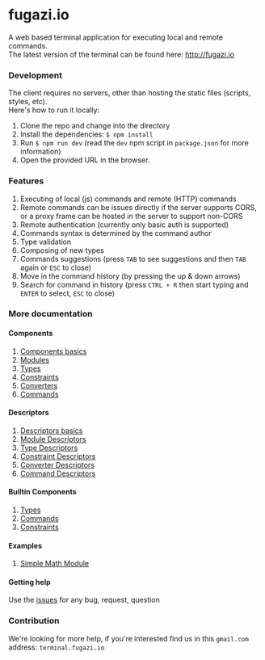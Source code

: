 # fugazi.io 

A web based terminal application for executing local and remote commands.  
The latest version of the terminal can be found here: http://fugazi.io

### Development
The client requires no servers, other than hosting the static files (scripts, styles, etc).  
Here's how to run it locally:

1. Clone the repo and change into the directory
1. Install the dependencies: `$ npm install`
1. Run `$ npm run dev` (read the `dev` npm script in `package.json` for more information)
1. Open the provided URL in the browser.

### Features
1. Executing of local (js) commands and remote (HTTP) commands
2. Remote commands can be issues directly if the server supports CORS, or a proxy frame can be hosted in the server to support non-CORS
3. Remote authentication (currently only basic auth is supported)
4. Commands syntax is determined by the command author
5. Type validation
6. Composing of new types
7. Commands suggestions (press `TAB` to see suggestions and then `TAB` again or `ESC` to close)
8. Move in the command history (by pressing the up & down arrows)
9. Search for command in history (press `CTRL + R` then start typing and `ENTER` to select, `ESC` to close)

### More documentation

#### Components
1. [Components basics](docs/components/components.md)
2. [Modules](docs/components/modules.md)
3. [Types](docs/components/types.md)
4. [Constraints](docs/components/constraints.md)
5. [Converters](docs/components/converters.md)
6. [Commands](docs/components/commands.md)

#### Descriptors
1. [Descriptors basics](docs/descriptors/component.md)
2. [Module Descriptors](docs/descriptors/module.md)
3. [Type Descriptors](docs/descriptors/type.md)
4. [Constraint Descriptors](docs/descriptors/constraint.md)
5. [Converter Descriptors](docs/descriptors/converter.md)
6. [Command Descriptors](docs/descriptors/command.md)

#### Builtin Components
1. [Types](./docs/builtins/types.md)
2. [Commands](./docs/builtins/commands.md)
3. [Constraints](./docs/builtins/constraints.md)

#### Examples
1. [Simple Math Module](./docs/examples/math.md)

#### Getting help
Use the [issues](//github.com/fugazi-io/webclient/issues) for any bug, request, question

### Contribution
We're looking for more help, if you're interested find us in this `gmail.com` address: `terminal.fugazi.io`
